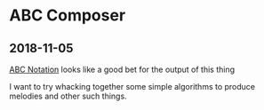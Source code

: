 # ABC Composer

## 2018-11-05

[ABC Notation](http://abcnotation.com/blog/2010/01/31/how-to-understand-abc-the-basics/) looks like a good bet for the output of this thing

I want to try whacking together some simple algorithms to produce melodies and other such things.
